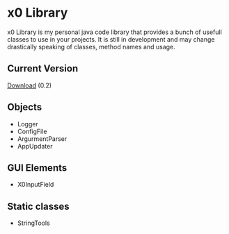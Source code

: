 # x0 Library

x0 Library is my personal java code library that provides a bunch of usefull classes to use in your projects. It is still in development and may change drastically speaking of classes, method names and usage.

## Current Version
[Download][1] (0.2)
## Objects
* Logger
* ConfigFile
* ArgurmentParser
* AppUpdater

## GUI Elements
* X0InputField

## Static classes
* StringTools

[1]: https://github.com/DanielEnglisch/x0_Library/blob/master/build/x0_Library.jar